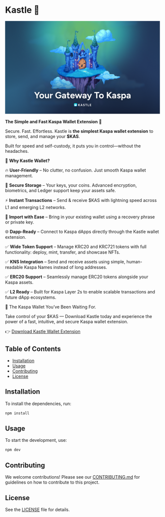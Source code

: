 # Kastle 🏰

![Kastle cover image](/cover-image.png)

**The Simple and Fast Kaspa Wallet Extension** 🏰

Secure. Fast. Effortless. Kastle is **the simplest Kaspa wallet extension** to store, send, and manage your **$KAS**. 

Built for speed and self-custody, it puts you in control—without the headaches.

🚀 **Why Kastle Wallet?**

🔥 **User-Friendly** – No clutter, no confusion. Just smooth Kaspa wallet management.

🔐 **Secure Storage** – Your keys, your coins. Advanced encryption, biometrics, and Ledger support keep your assets safe.

⚡️ **Instant Transactions** – Send & receive $KAS with lightning speed across L1 and emerging L2 networks.

🔄 **Import with Ease** – Bring in your existing wallet using a recovery phrase or private key.

🌐 **Dapp-Ready** – Connect to Kaspa dApps directly through the Kastle wallet extension.


✅ **Wide Token Support** – Manage KRC20 and KRC721 tokens with full functionality: deploy, mint, transfer, and showcase NFTs.

✅ **KNS Integration** – Send and receive assets using simple, human-readable Kaspa Names instead of long addresses.

✅ **ERC20 Support** – Seamlessly manage ERC20 tokens alongside your Kaspa assets.

✅ **L2 Ready** – Built for Kaspa Layer 2s to enable scalable transactions and future dApp ecosystems.

🏰 The Kaspa Wallet You’ve Been Waiting For.

Take control of your $KAS — Download Kastle today and experience the power of a fast, intuitive, and secure Kaspa wallet extension.

👉 [Download Kastle Wallet Extension](https://chromewebstore.google.com/detail/kastle/oambclflhjfppdmkghokjmpppmaebego)

## Table of Contents

- [Installation](#installation)
- [Usage](#usage)
- [Contributing](#contributing)
- [License](#license)

## Installation

To install the dependencies, run:

```bash
npm install
```

## Usage

To start the development, use:

```bash
npm dev
```

## Contributing

We welcome contributions! Please see our [CONTRIBUTING.md](https://github.com/forbole/kastle/blob/main/CONTRIBUTING.md)
for guidelines on how to contribute to this
project.

## License

See the [LICENSE](https://github.com/forbole/kastle/blob/main/LICENSE) file for details.
